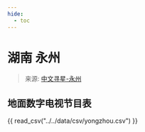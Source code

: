 ```yaml
---
hide:
  - toc
---
```


# 湖南 永州

> 来源: [中文寻星-永州](http://dtmb.saoing.com/yongzhou.htm)

## 地面数字电视节目表

{{ read_csv("../../data/csv/yongzhou.csv") }}
